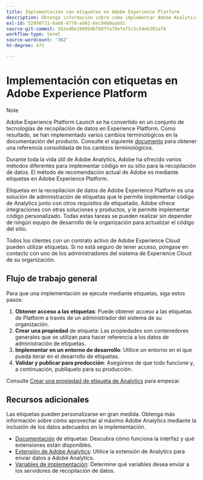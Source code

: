```yaml
---
title: Implementación con etiquetas en Adobe Experience Platform
description: Obtenga información sobre cómo implementar Adobe Analytics mediante etiquetas
exl-id: 52990731-8a68-4779-ad42-6ec94b0aabd1
source-git-commit: 562ed0e190954b7687fa79efaf5c5c54eb202af8
workflow-type: tm+mt
source-wordcount: '362'
ht-degree: 47%

---
```


# Implementación con etiquetas en Adobe Experience Platform

>[!NOTE]
>Adobe Experience Platform Launch se ha convertido en un conjunto de tecnologías de recopilación de datos en Experience Platform. Como resultado, se han implementado varios cambios terminológicos en la documentación del producto. Consulte el siguiente [documento](https://experienceleague.adobe.com/docs/experience-platform/tags/term-updates.html?lang=en) para obtener una referencia consolidada de los cambios terminológicos.

Durante toda la vida útil de Adobe Analytics, Adobe ha ofrecido varios métodos diferentes para implementar código en su sitio para la recopilación de datos. El método de recomendación actual de Adobe es mediante etiquetas en Adobe Experience Platform.

Etiquetas en la recopilación de datos de Adobe Experience Platform es una solución de administración de etiquetas que le permite implementar código de Analytics junto con otros requisitos de etiquetado. Adobe ofrece integraciones con otras soluciones y productos, y le permite implementar código personalizado. Todas estas tareas se pueden realizar sin depender de ningún equipo de desarrollo de la organización para actualizar el código del sitio.

Todos los clientes con un contrato activo de Adobe Experience Cloud pueden utilizar etiquetas. Si no está seguro de tener acceso, póngase en contacto con uno de los administradores del sistema de Experience Cloud de su organización.

## Flujo de trabajo general

Para que una implementación se ejecute mediante etiquetas, siga estos pasos:

1. **Obtener acceso a las etiquetas**: Puede obtener acceso a las etiquetas de Platform a través de un administrador del sistema de su organización.
2. **Crear una propiedad** de etiqueta: Las propiedades son contenedores generales que se utilizan para hacer referencia a los datos de administración de etiquetas.
3. **Implementar en un entorno de desarrollo**: Utilice un entorno en el que pueda iterar en el desarrollo de etiquetas.
4. **Validar y publicar para producción**: Asegúrese de que todo funcione y, a continuación, publíquelo para su producción.

Consulte [Crear una propiedad de etiqueta de Analytics](create-analytics-property.md) para empezar.

## Recursos adicionales

Las etiquetas pueden personalizarse en gran medida. Obtenga más información sobre cómo aprovechar al máximo Adobe Analytics mediante la inclusión de los datos adecuados en la implementación.

* [Documentación](https://experienceleague.adobe.com/docs/experience-platform/tags/home.html?lang=en#) de etiquetas: Descubra cómo funciona la interfaz y qué extensiones están disponibles.
* [Extensión de Adobe Analytics](https://experienceleague.adobe.com/docs/experience-platform/tags/extensions/adobe/analytics/overview.html?lang=en): Utilice la extensión de Analytics para enviar datos a Adobe Analytics.
* [Variables de implementación](../vars/overview.md): Determine qué variables desea enviar a los servidores de recopilación de datos.
